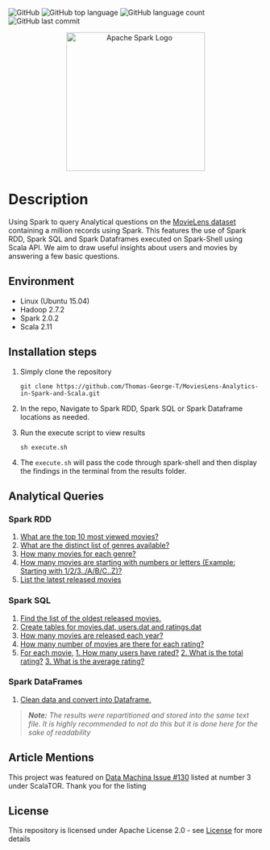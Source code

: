 ![GitHub](https://img.shields.io/github/license/Thomas-George-T/MoviesLens-Analytics-in-Spark-and-Scala?style=plastic)
![GitHub top language](https://img.shields.io/github/languages/top/Thomas-George-T/MoviesLens-Analytics-in-Spark-and-Scala?style=plastic)
![GitHub language count](https://img.shields.io/github/languages/count/Thomas-George-T/MoviesLens-Analytics-in-Spark-and-Scala?style=plastic)
![GitHub last commit](https://img.shields.io/github/last-commit/Thomas-George-T/MoviesLens-Analytics-in-Spark-and-Scala?style=plastic)

<p align="center">
	<a href="#">
		<img src="https://spark.apache.org/images/spark-logo-trademark.png" alt="Apache Spark Logo" width=275>
	</a>
	<br>
</p>


# Description
Using Spark to query Analytical questions on the [MovieLens dataset](https://grouplens.org/datasets/movielens/1m/) containing a million records using Spark. This features the use of Spark RDD, Spark SQL and Spark Dataframes executed on Spark-Shell using Scala API. We aim to draw useful insights about users and movies by answering a few basic questions.

## Environment
* Linux (Ubuntu 15.04)
* Hadoop 2.7.2
* Spark 2.0.2
* Scala 2.11

## Installation steps

1. Simply clone the repository
	```
	git clone https://github.com/Thomas-George-T/MoviesLens-Analytics-in-Spark-and-Scala.git
	```
2. In the repo, Navigate to Spark RDD, Spark SQL or Spark Dataframe locations as needed.

3. Run the execute script to view results
	```
	sh execute.sh
	```
4. The `execute.sh` will pass the code through spark-shell and then display the findings in the terminal from the results folder.

## Analytical Queries

### Spark RDD
1. [What are the top 10 most viewed movies?](/Spark_RDD/Top%2010%20Most%20Viewed%20Movies/)
2. [What are the distinct list of genres available?](/Spark_RDD/Distinct%20Genres/)
3. [How many movies for each genre?](Spark_RDD/Movies%20in%20each%20genre/)
4. [How many movies are starting with numbers or letters (Example: Starting with 1/2/3../A/B/C..Z)?](Spark_RDD/Movies%20starting%20with%20Letters%20or%20Numbers/)
5. [List the latest released movies](Spark_RDD/Latest%20movies/)

### Spark SQL
1. [Find the list of the oldest released movies.](/Spark_SQL/list%20of%20the%20oldest%20movies/)
2. [Create tables for movies.dat, users.dat and ratings.dat](/Spark_SQL/sparkdatalake/)
3. [How many movies are released each year?](/Spark_SQL/movies_each_year/)
4. [How many number of movies are there for each rating?](/Spark_SQL/movies_per_rating/)
5. [For each movie,](/Spark_SQL/5th%20query/)
   [1. How many users have rated?](/Spark_SQL/5th%20query/)
   [2. What is the total rating?](/Spark_SQL/5th%20query/) 
   [3. What is the average rating?](/Spark_SQL/5th%20query/)

### Spark DataFrames
1. [Clean data and convert into Dataframe.](Spark_DataFrames/)

> _**Note:** The results were repartitioned and stored into the same text file. It is highly recommended to not do this but it is done here for the sake of readability_

## Article Mentions
This project was featured on [Data Machina Issue #130](https://www.getrevue.co/profile/datamachina/issues/data-machina-issue-130-112552) listed at number 3 under ScalaTOR. Thank you for the listing

## License
This repository is licensed under Apache License 2.0 - see [License](LICENSE.md) for more details

